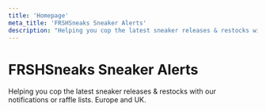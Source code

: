 ```yaml
---
title: 'Homepage'
meta_title: 'FRSHSneaks Sneaker Alerts'
description: "Helping you cop the latest sneaker releases & restocks with our notifications or raffle lists. Europe and UK."
---
```


# FRSHSneaks Sneaker Alerts

Helping you cop the latest sneaker releases & restocks with our notifications or raffle lists. Europe and UK.
